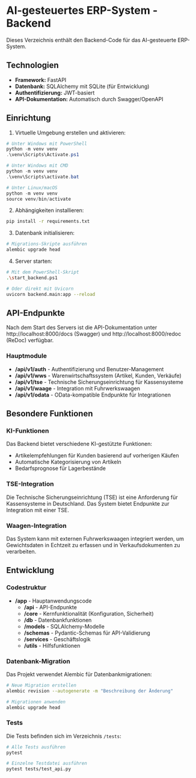 # AI-gesteuertes ERP-System - Backend

Dieses Verzeichnis enthält den Backend-Code für das AI-gesteuerte ERP-System.

## Technologien

- **Framework:** FastAPI
- **Datenbank:** SQLAlchemy mit SQLite (für Entwicklung)
- **Authentifizierung:** JWT-basiert
- **API-Dokumentation:** Automatisch durch Swagger/OpenAPI

## Einrichtung

1. Virtuelle Umgebung erstellen und aktivieren:

```powershell
# Unter Windows mit PowerShell
python -m venv venv
.\venv\Scripts\Activate.ps1

# Unter Windows mit CMD
python -m venv venv
.\venv\Scripts\activate.bat

# Unter Linux/macOS
python -m venv venv
source venv/bin/activate
```

2. Abhängigkeiten installieren:

```bash
pip install -r requirements.txt
```

3. Datenbank initialisieren:

```bash
# Migrations-Skripte ausführen
alembic upgrade head
```

4. Server starten:

```bash
# Mit dem PowerShell-Skript
.\start_backend.ps1

# Oder direkt mit Uvicorn
uvicorn backend.main:app --reload
```

## API-Endpunkte

Nach dem Start des Servers ist die API-Dokumentation unter http://localhost:8000/docs (Swagger) und http://localhost:8000/redoc (ReDoc) verfügbar.

### Hauptmodule

- **/api/v1/auth** - Authentifizierung und Benutzer-Management
- **/api/v1/wws** - Warenwirtschaftssystem (Artikel, Kunden, Verkäufe)
- **/api/v1/tse** - Technische Sicherungseinrichtung für Kassensysteme
- **/api/v1/waage** - Integration mit Fuhrwerkswaagen
- **/api/v1/odata** - OData-kompatible Endpunkte für Integrationen

## Besondere Funktionen

### KI-Funktionen

Das Backend bietet verschiedene KI-gestützte Funktionen:

- Artikelempfehlungen für Kunden basierend auf vorherigen Käufen
- Automatische Kategorisierung von Artikeln
- Bedarfsprognose für Lagerbestände

### TSE-Integration

Die Technische Sicherungseinrichtung (TSE) ist eine Anforderung für Kassensysteme in Deutschland. Das System bietet Endpunkte zur Integration mit einer TSE.

### Waagen-Integration

Das System kann mit externen Fuhrwerkswaagen integriert werden, um Gewichtsdaten in Echtzeit zu erfassen und in Verkaufsdokumenten zu verarbeiten.

## Entwicklung

### Codestruktur

- **/app** - Hauptanwendungscode
  - **/api** - API-Endpunkte
  - **/core** - Kernfunktionalität (Konfiguration, Sicherheit)
  - **/db** - Datenbankfunktionen
  - **/models** - SQLAlchemy-Modelle
  - **/schemas** - Pydantic-Schemas für API-Validierung
  - **/services** - Geschäftslogik
  - **/utils** - Hilfsfunktionen

### Datenbank-Migration

Das Projekt verwendet Alembic für Datenbankmigrationen:

```bash
# Neue Migration erstellen
alembic revision --autogenerate -m "Beschreibung der Änderung"

# Migrationen anwenden
alembic upgrade head
```

### Tests

Die Tests befinden sich im Verzeichnis `/tests`:

```bash
# Alle Tests ausführen
pytest

# Einzelne Testdatei ausführen
pytest tests/test_api.py
``` 